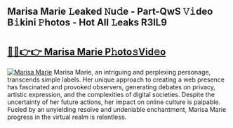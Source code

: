 ## Marisa Marie 𝙻eaked 𝙽u𝚍e - Part-QwS 𝚅𝚒deo B𝚒kini 𝙿hotos - Hot All 𝙻eaks R3IL9

# <h2><a href="http://ld75s0a.urlbe.top/?page=Marisa+Marie">🔗🔗👉👉 Marisa Marie P𝚑oto𝚜Vid𝚎o</a></h2>

[![Marisa Marie](https://i.imgur.com/eBuTRDB.gif)](http://ld75s0a.urlbe.top/?page=Marisa+Marie)
Marisa Marie, an intriguing and perplexing personage, transcends simple labels. Her unique approach to creating a web presence has fascinated and provoked observers, generating debates on privacy, artistic expression, and the complexities of digital societies. Despite the uncertainty of her future actions, her impact on online culture is palpable. Fueled by an unyielding resolve and undeniable enchantment, Marisa Marie progress in the virtual realm is relentless.
